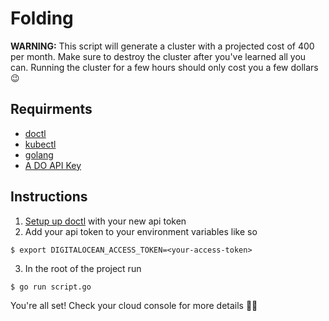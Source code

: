 # Folding
**WARNING:** This script will generate a cluster with a projected cost of 400 per month. 
Make sure to destroy the cluster after you've learned all you can. Running the cluster for a few hours should only cost you a few dollars 😉

## Requirments
- [doctl](https://github.com/digitalocean/doctl)
- [kubectl](https://kubernetes.io/docs/tasks/tools/install-kubectl/)
- [golang](https://golang.org/dl/)
- [A DO API Key](https://www.digitalocean.com/docs/apis-clis/api/create-personal-access-token/)

## Instructions
1. [Setup up doctl](https://github.com/digitalocean/doctl#authenticating-with-digitalocean) with your new api token
2. Add your api token to your environment variables like so

```
$ export DIGITALOCEAN_ACCESS_TOKEN=<your-access-token>
````

3. In the root of the project run 

```
$ go run script.go
```

You're all set! Check your cloud console for more details 🎉🥳
